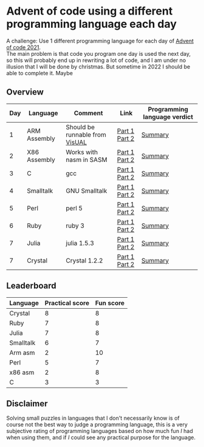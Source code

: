 # Advent of code using a different programming language each day
A challenge:  Use 1 different programming language for each day of [Advent of code 2021](https://adventofcode.com/2021).  
The main problem is that code you program one day is used the next day, so this will probably end up in rewriting a lot of code, and I am under no illusion that I will be done by christmas.  But sometime in 2022 I should be able to complete it.  Maybe

## Overview

|Day|Language|Comment|Link| Programming language verdict|
|---|--------|-------|----|-----------------------------|
|1  |ARM Assembly| Should be runnable from [VisUAL](https://salmanarif.bitbucket.io/visual/index.html) | [Part 1](./day1/day1_1_arm.asm) [ Part 2](./day1/day1_2_arm.asm) | [Summary](./day1/summary.md)|  
|2  |X86 Assembly|Works with nasm in SASM| [Part 1](./day2/day2_1_x86.asm) [Part 2](./day2/day2_2_x86.asm)| [Summary](./day2/summary.md) |
|3  | C  | gcc | [Part 1](./day3/day3_1_c.c) [Part 2](./day3/day3_2_c.c) | [Summary](./day3/summary.md) | 
|4  | Smalltalk  | GNU Smalltalk | [Part 1](./day4/day4_1_smalltalk.st) [Part 2](./day4/day4_2_smalltalk.st) | [Summary](./day4/summary.md) | 
|5  | Perl | perl 5 | [Part 1](./day5/day5_1_perl.pl) [Part 2](./day5/day5_2_perl.pl) |  [Summary](./day5/summary.md) |
|6  | Ruby | ruby 3 | [Part 1](./day6/day6_1_ruby.rb) [Part 2](./day6/day6_2_ruby.rb) |  [Summary](./day6/summary.md) |
|7  | Julia | julia 1.5.3 | [Part 1](./day7/day7_1_julia.jl) [Part 2](./day7/day7_2_julia.jl) |  [Summary](./day7/summary.md) |
|7  | Crystal | Crystal 1.2.2 | [Part 1](./day8/day8_1_crystal.cr) [Part 2](./day8/day8_2_crystal.cr) |  [Summary](./day8/summary.md) |
## Leaderboard
|Language|Practical score|Fun score|
|--------|---------------|---------|
| Crystal | 8 | 8 | 
| Ruby | 7 | 8 | 
| Julia | 7 | 8 |
| Smalltalk | 6 | 7 |
| Arm asm| 2 | 10 |
| Perl | 5 | 7 |
| x86 asm| 2 | 8 |
| C      | 3 | 3 | 
  
## Disclaimer
Solving small puzzles in languages that I don't necessarily know is of course not the best way to judge a programming language, this is a very subjective rating of programming languages based on how much fun _I_ had when using them, and if _I_ could see any practical purpose for the language.  


